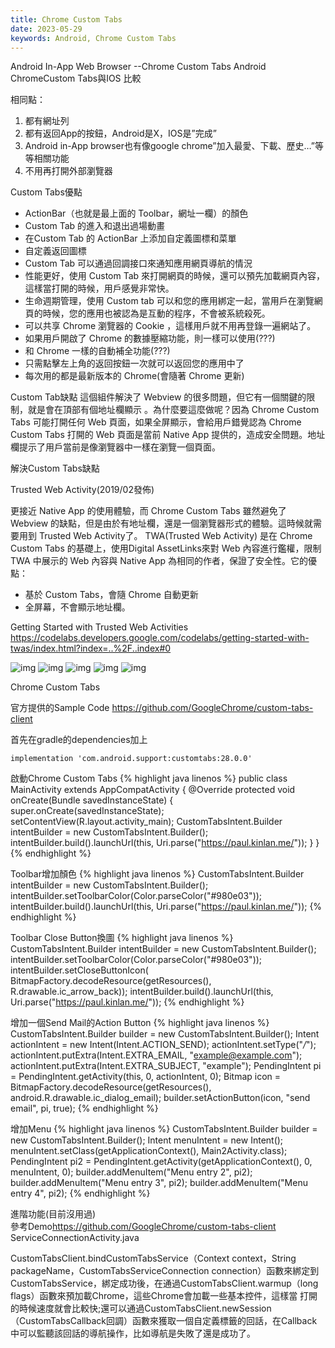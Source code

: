 ```yaml
---
title: Chrome Custom Tabs
date: 2023-05-29
keywords: Android, Chrome Custom Tabs
---
```


Android In-App Web Browser --Chrome Custom Tabs
Android ChromeCustom Tabs與IOS 比較

相同點：
1. 都有網址列
2. 都有返回App的按鈕，Android是X，IOS是”完成”
3. Android in-App browser也有像google chrome”加入最愛、下載、歷史…”等等相關功能
4. 不用再打開外部瀏覽器

Custom Tabs優點
- ActionBar（也就是最上面的 Toolbar，網址一欄）的顏色
- Custom Tab 的進入和退出過場動畫
- 在Custom Tab 的 ActionBar 上添加自定義圖標和菜單
- 自定義返回圖標
- Custom Tab 可以通過回調接口來通知應用網頁導航的情況
- 性能更好，使用 Custom Tab 來打開網頁的時候，還可以預先加載網頁內容，這樣當打開的時候，用戶感覺非常快。
- 生命週期管理，使用 Custom tab 可以和您的應用綁定一起，當用戶在瀏覽網頁的時候，您的應用也被認為是互動的程序，不會被系統殺死。
- 可以共享 Chrome 瀏覽器的 Cookie ，這樣用戶就不用再登錄一遍網站了。
- 如果用戶開啟了 Chrome 的數據壓縮功能，則一樣可以使用(???)
- 和 Chrome 一樣的自動補全功能(???)
- 只需點擊左上角的返回按鈕一次就可以返回您的應用中了
- 每次用的都是最新版本的 Chrome(會隨著 Chrome 更新)

Custom Tab缺點
這個組件解決了 Webview 的很多問題，但它有一個關鍵的限制，就是會在頂部有個地址欄顯示 。為什麼要這麼做呢？因為 Chrome Custom Tabs 可能打開任何 Web 頁面，如果全屏顯示，會給用戶錯覺認為 Chrome Custom Tabs 打開的 Web 頁面是當前 Native App 提供的，造成安全問題。地址欄提示了用戶當前是像瀏覽器中一樣在瀏覽一個頁面。

解決Custom Tabs缺點

Trusted Web Activity(2019/02發佈)

更接近 Native App 的使用體驗，而 Chrome Custom Tabs 雖然避免了 Webview 的缺點，但是由於有地址欄，還是一個瀏覽器形式的體驗。這時候就需要用到 Trusted Web Activity了。 TWA(Trusted Web Activity) 是在 Chrome Custom Tabs 的基礎上，使用Digital AssetLinks來對 Web 內容進行鑑權，限制 TWA 中展示的 Web 內容與 Native App 為相同的作者，保證了安全性。它的優點：

- 基於 Custom Tabs，會隨 Chrome 自動更新
- 全屏幕，不會顯示地址欄。

Getting Started with Trusted Web Activities
<https://codelabs.developers.google.com/codelabs/getting-started-with-twas/index.html?index=..%2F..index#0>

![img]({{site.imgurl}}/android/old/chrome_tabs1.png)
![img]({{site.imgurl}}/android/old/chrome_tabs2.png)
![img]({{site.imgurl}}/android/old/chrome_tabs3.png)
![img]({{site.imgurl}}/android/old/chrome_tabs4.png)
![img]({{site.imgurl}}/android/old/chrome_tabs5.gif)

Chrome Custom Tabs

官方提供的Sample Code
<https://github.com/GoogleChrome/custom-tabs-client>

首先在gradle的dependencies加上
```
implementation 'com.android.support:customtabs:28.0.0'
```

啟動Chrome Custom Tabs
{% highlight java linenos %}
public class MainActivity extends AppCompatActivity {
    @Override
    protected void onCreate(Bundle savedInstanceState) {
        super.onCreate(savedInstanceState);
        setContentView(R.layout.activity_main);
        CustomTabsIntent.Builder intentBuilder = new CustomTabsIntent.Builder();
        intentBuilder.build().launchUrl(this, Uri.parse("https://paul.kinlan.me/"));
    }
}
{% endhighlight %}

Toolbar增加顏色
{% highlight java linenos %}
CustomTabsIntent.Builder intentBuilder = new CustomTabsIntent.Builder();
intentBuilder.setToolbarColor(Color.parseColor("#980e03"));
intentBuilder.build().launchUrl(this, Uri.parse("https://paul.kinlan.me/"));
{% endhighlight %}

Toolbar Close Button換圖
{% highlight java linenos %}
CustomTabsIntent.Builder intentBuilder = new CustomTabsIntent.Builder();
intentBuilder.setToolbarColor(Color.parseColor("#980e03"));
intentBuilder.setCloseButtonIcon(
        BitmapFactory.decodeResource(getResources(), R.drawable.ic_arrow_back));
intentBuilder.build().launchUrl(this, Uri.parse("https://paul.kinlan.me/"));
{% endhighlight %}

增加一個Send Mail的Action Button
{% highlight java linenos %}
CustomTabsIntent.Builder builder = new CustomTabsIntent.Builder();
Intent actionIntent = new Intent(Intent.ACTION_SEND);
actionIntent.setType("*/*");
actionIntent.putExtra(Intent.EXTRA_EMAIL, "example@example.com");
actionIntent.putExtra(Intent.EXTRA_SUBJECT, "example");
PendingIntent pi = PendingIntent.getActivity(this, 0, actionIntent, 0);
Bitmap icon = BitmapFactory.decodeResource(getResources(), android.R.drawable.ic_dialog_email);
builder.setActionButton(icon, "send email", pi, true);
{% endhighlight %}

增加Menu
{% highlight java linenos %}
CustomTabsIntent.Builder builder = new CustomTabsIntent.Builder();
Intent menuIntent = new Intent();
menuIntent.setClass(getApplicationContext(), Main2Activity.class);
PendingIntent pi2 = PendingIntent.getActivity(getApplicationContext(), 0, menuIntent, 0);
builder.addMenuItem("Menu entry 2", pi2);
builder.addMenuItem("Menu entry 3", pi2);
builder.addMenuItem("Menu entry 4", pi2);
{% endhighlight %}

進階功能(目前沒用過)  
參考Demo<https://github.com/GoogleChrome/custom-tabs-client>  
ServiceConnectionActivity.java  

CustomTabsClient.bindCustomTabsService（Context context，String packageName，CustomTabsServiceConnection connection）函數來綁定到CustomTabsService，綁定成功後，在通過CustomTabsClient.warmup（long flags）函數來預加載Chrome，這些Chrome會加載一些基本控件，這樣當 打開的時候速度就會比較快;還可以通過CustomTabsClient.newSession（CustomTabsCallback回調）函數來獲取一個自定義標籤的回話，在Callback中可以監聽該回話的導航操作，比如導航是失敗了還是成功了。